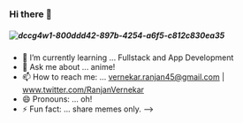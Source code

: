   ###                                                          Hi there 👋

                  
#####  ![dccg4w1-800ddd42-897b-4254-a6f5-c812c830ea35](https://user-images.githubusercontent.com/126017989/220445641-75d59224-ed0f-4af2-9c7b-482624c9a0b2.png)

- 🌱 I’m currently learning ... Fullstack and App Development
- 💬 Ask me about ... anime!
- 📫 How to reach me: ... vernekar.ranjan45@gmail.com  |  www.twitter.com/RanjanVernekar
- 😄 Pronouns: ...   oh! 
- ⚡ Fun fact: ...   share memes only.
      -->
 
